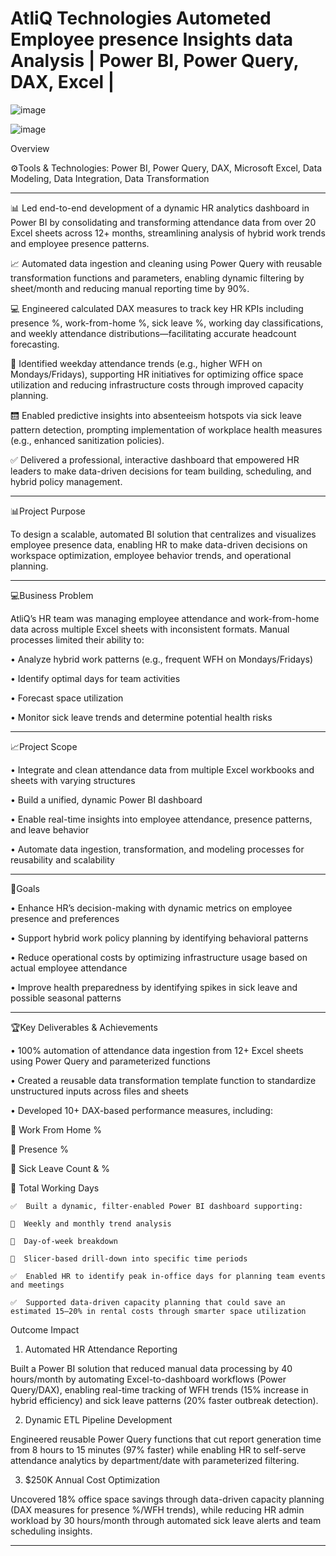 # AtliQ Technologies Autometed Employee presence Insights data Analysis | Power BI, Power Query, DAX, Excel |



![image](https://github.com/user-attachments/assets/50109304-ea35-4c55-92f3-626c8475dde1)




![image](https://github.com/user-attachments/assets/b20cfcc4-f37a-4502-b1b8-ca3c80fe457e)


Overview

⚙️Tools & Technologies: Power BI, Power Query, DAX, Microsoft Excel, Data Modeling, Data Integration, Data Transformation
________________________________________

📊  Led end-to-end development of a dynamic HR analytics dashboard in Power BI by consolidating and transforming attendance data from over 20 Excel sheets across 12+ months, streamlining analysis of hybrid work trends and employee presence patterns.

📈  Automated data ingestion and cleaning using Power Query with reusable transformation functions and parameters, enabling dynamic filtering by sheet/month and reducing manual reporting time by 90%.

💻  Engineered calculated DAX measures to track key HR KPIs including presence %, work-from-home %, sick leave %, working day classifications, and weekly attendance distributions—facilitating accurate headcount forecasting.

📅  Identified weekday attendance trends (e.g., higher WFH on Mondays/Fridays), supporting HR initiatives for optimizing office space utilization and reducing infrastructure costs through improved capacity planning.

🛗  Enabled predictive insights into absenteeism hotspots via sick leave pattern detection, prompting implementation of workplace health measures (e.g., enhanced sanitization policies).

✅  Delivered a professional, interactive dashboard that empowered HR leaders to make data-driven decisions for team building, scheduling, and hybrid policy management.
________________________________________


📊Project Purpose

To design a scalable, automated BI solution that centralizes and visualizes employee presence data, enabling HR to make data-driven decisions on workspace optimization, employee behavior trends, and operational planning.
________________________________________

💻Business Problem

AtliQ’s HR team was managing employee attendance and work-from-home data across multiple Excel sheets with inconsistent formats. Manual processes limited their ability to:

•  Analyze hybrid work patterns (e.g., frequent WFH on Mondays/Fridays)

•  Identify optimal days for team activities

•  Forecast space utilization

•  Monitor sick leave trends and determine potential health risks
________________________________________

📈Project Scope

•  Integrate and clean attendance data from multiple Excel workbooks and sheets with varying structures

•  Build a unified, dynamic Power BI dashboard

•  Enable real-time insights into employee attendance, presence patterns, and leave behavior

•  Automate data ingestion, transformation, and modeling processes for reusability and scalability
________________________________________

📅Goals

•  Enhance HR’s decision-making with dynamic metrics on employee presence and preferences

•  Support hybrid work policy planning by identifying behavioral patterns

•  Reduce operational costs by optimizing infrastructure usage based on actual employee attendance

•  Improve health preparedness by identifying spikes in sick leave and possible seasonal patterns
________________________________________

🏆Key Deliverables & Achievements

•  100% automation of attendance data ingestion from 12+ Excel sheets using Power Query and parameterized functions

•  Created a reusable data transformation template function to standardize unstructured inputs across files and sheets

•  Developed 10+ DAX-based performance measures, including:

📅  Work From Home %

📅  Presence %

📅  Sick Leave Count & %

📅  Total Working Days

	✅  Built a dynamic, filter-enabled Power BI dashboard supporting:

	🔻  Weekly and monthly trend analysis

	🔻  Day-of-week breakdown

	🔻  Slicer-based drill-down into specific time periods

	✅  Enabled HR to identify peak in-office days for planning team events and meetings

	✅  Supported data-driven capacity planning that could save an estimated 15–20% in rental costs through smarter space utilization

Outcome Impact

1. Automated HR Attendance Reporting

Built a Power BI solution that reduced manual data processing by 40 hours/month by automating Excel-to-dashboard workflows (Power Query/DAX), enabling real-time tracking of WFH trends (15% increase in hybrid efficiency) and sick leave patterns (20% faster outbreak detection).

2. Dynamic ETL Pipeline Development
	
Engineered reusable Power Query functions that cut report generation time from 8 hours to 15 minutes (97% faster) while enabling HR to self-serve attendance analytics by department/date with parameterized filtering.

3. $250K Annual Cost Optimization
 
Uncovered 18% office space savings through data-driven capacity planning (DAX measures for presence %/WFH trends), while reducing HR admin workload by 30 hours/month through automated sick leave alerts and team scheduling insights.


________________________________________

